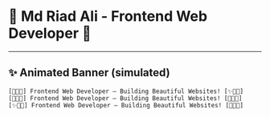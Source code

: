 # 🌈 Md Riad Ali - Frontend Web Developer 🚀

---

## ✨ Animated Banner (simulated)

```text
[🚀🌟✨] Frontend Web Developer — Building Beautiful Websites! [✨🌟🚀]
[🌟✨🚀] Frontend Web Developer — Building Beautiful Websites! [🚀✨🌟]
[✨🚀🌟] Frontend Web Developer — Building Beautiful Websites! [🌟🚀✨]
